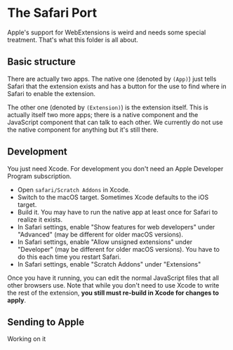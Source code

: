 # The Safari Port

Apple's support for WebExtensions is weird and needs some special treatment. That's what this folder is all about.

## Basic structure

There are actually two apps. The native one (denoted by `(App)`) just tells Safari that the extension exists and has a button for the use to find where in Safari to enable the extension.

The other one (denoted by `(Extension)`) is the extension itself. This is actually itself two more apps; there is a native component and the JavaScript component that can talk to each other. We currently do not use the native component for anything but it's still there.

## Development

You just need Xcode. For development you don't need an Apple Developer Program subscription.

 - Open `safari/Scratch Addons` in Xcode.
 - Switch to the macOS target. Sometimes Xcode defaults to the iOS target.
 - Build it. You may have to run the native app at least once for Safari to realize it exists.
 - In Safari settings, enable "Show features for web developers" under "Advanced" (may be different for older macOS versions).
 - In Safari settings, enable "Allow unsigned extensions" under "Developer" (may be different for older macOS versions). You have to do this each time you restart Safari.
 - In Safari settings, enable "Scratch Addons" under "Extensions"

Once you have it running, you can edit the normal JavaScript files that all other browsers use. Note that while you don't need to use Xcode to write the rest of the extension, **you still must re-build in Xcode for changes to apply**.

## Sending to Apple

Working on it
